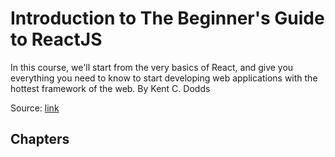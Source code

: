 # Introduction to The Beginner's Guide to ReactJS

In this course, we'll start from the very basics of React, and give you everything you need to know to start developing web applications with the hottest framework of the web. By Kent C. Dodds

Source: [link](https://egghead.io/lessons/react-introduction-to-the-beginner-s-guide-to-reactjs)

## Chapters


